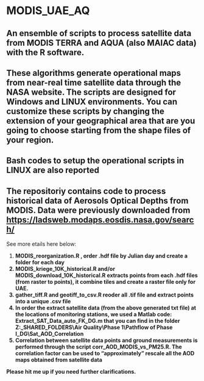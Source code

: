 # MODIS_UAE_AQ
## An ensemble of scripts to process satellite data from MODIS TERRA and AQUA (also MAIAC data) with the R software. 
## These algorithms generate operational maps from near-real time satellite data through the NASA website. The scripts are designed for Windows and LINUX environments. You can customize these scripts by changing the extension of your geographical area that are you going to choose starting from the shape files of your region.
## Bash codes to setup the operational scripts in LINUX are also reported

## The repositoriy contains code to process historical data of Aerosols Optical Depths from MODIS. Data were previously downloaded from https://ladsweb.modaps.eosdis.nasa.gov/search/

See more etails here below:
1)	<b> MODIS_reorganization.R <b>, order .hdf file by Julian day and create a folder for each day
2)	<b> MODIS_kriege_10K_historical.R <b>  and/or <b> MODIS_download_10K_historical.R <b> extracts points from each .hdf files (from raster to points), it combine tiles and create a raster file only for UAE.
3)	gather_tiff.R and geotiff_to_csv.R reoder all .tif file and extract points into a unique .csv file
4)	In order the extract satellite data (from the above generated txt file) at the locations of monitoring stations, we used a Matlab code: Extract_SAT_Data_auto_FK_DG.m that you can find in the folder Z:\_SHARED_FOLDERS\Air Quality\Phase 1\Pathflow of Phase I_DG\Sat_AOD_Correlation
5)	Correlation between satellite data points and ground measurements is performed through the script corr_AOD_MODIS_vs_PM25.R. The correlation factor can be used to “approximately” rescale all the AOD maps obtained from satellite data


Please hit me up if you need further clarifications.
